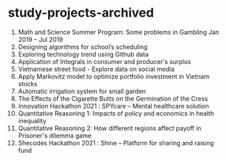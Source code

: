 # study-projects-archived

1. Math and Science Summer Program: Some problems in Gambling 				Jan 2019 – Jul 2019
2. Designing algorithms for school’s scheduling		          					
3. Exploring technology trend using Github data		          						
4. Application of Integrals in consumer and producer's surplus		          				
5. Vietnamese street food - Explore data on social media		          					
6. Apply Markovitz model to optimize portfolio investment in Vietnam stocks	      
7. Automatic irrigation system for small garden				   
8. The Effects of the Cigarette Butts on the Germination of the Cress
9. Innovation Hackathon 2021 : SPYcare – Mental healthcare solution	
10. Quantitative Reasoning 1: Impacts of policy and economics in health inequality    
11. Quantitative Reasoning 2: How different regions affect payoff in Prisoner's dilemma game   				
12. Shecodes Hackathon 2021 : Shine – Platform for sharing and raising fund    
